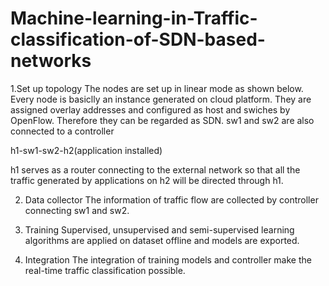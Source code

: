 # Machine-learning-in-Traffic-classification-of-SDN-based-networks

1.Set up topology
The nodes are set up in linear mode as shown below. Every node is basiclly an instance generated on cloud platform. They are assigned overlay addresses and configured as host and swiches by OpenFlow. Therefore they can be regarded as SDN. sw1 and sw2 are also connected to a controller 

h1-sw1-sw2-h2(application installed)

h1 serves as a router connecting to the external network so that all the traffic generated by applications on h2 will be directed through h1. 


2. Data collector
The information of traffic flow are collected by controller connecting sw1 and sw2. 

3. Training
Supervised, unsupervised and semi-supervised learning algorithms are applied on dataset offline and models are exported.

4. Integration 
The integration of training models and controller make the real-time traffic classification possible.
